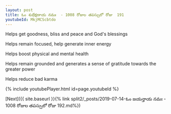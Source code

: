 ```yaml
---
layout: post
title: ఓం శుభేక్షణాయ నమః  - 1008 రోజుల తపస్సులో రోజు  191
youtubeId: MkjMCScbtdo
---
```

 
 
Helps get goodness, bliss and peace and God's blessings
 
Helps remain focused, help generate inner energy 
 
Helps boost physical and mental health 
 
Helps remain grounded and generates a sense of gratitude towards the greater power 
 
Helps reduce bad karma
 
 
 
 


{% include youtubePlayer.html id=page.youtubeId %}
 
[Next]({{ site.baseurl }}{% link  split2/_posts/2019-07-14-ఓం జయన్తాయ నమః  - 1008 రోజుల తపస్సులో రోజు  192.md%})
 
